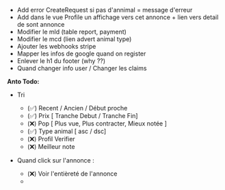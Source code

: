 ﻿- Add error CreateRequest si pas d'annimal = message d'erreur
- Add dans le vue Profile un affichage vers cet annonce + lien vers detail de sont annonce
- Modifier le mld (table report, payment)
- Modifier le mcd (lien advert animal type)
- Ajouter les webhooks stripe
- Mapper les infos de google quand on register
- Enlever le h1 du footer (why ??)
- Quand changer info user / Changer les claims


**Anto Todo:**
- Tri
    - (✅) Recent / Ancien / Début proche 
    - (✅) Prix [ Tranche Debut / Tranche Fin]
    - (❌) Pop [ Plus vue, Plus contracter, Mieux notée ]
    - (✅) Type animal [ asc / dsc]
    - (❌) Profil Verifier
    - (❌) Meilleur note

- Quand click sur l'annonce :
  - (❌) Voir l'entièreté de l'annonce
  - 